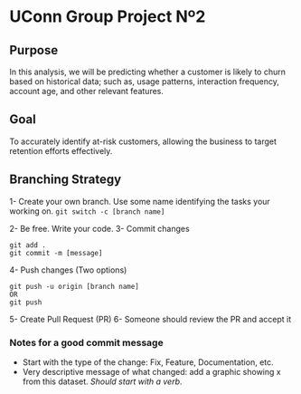 # UConn Group Project Nº2

## Purpose
In this analysis, we will be predicting whether a customer is likely to churn based on historical data; such as,
usage patterns, interaction frequency, account age, and other relevant features. 

## Goal
To accurately identify at-risk customers, allowing the business to target retention efforts effectively.

## Branching Strategy
1- Create your own branch. Use some name identifying the tasks your working on.
```git switch -c [branch name]```

2- Be free. Write your code.
3- Commit changes
```
git add .
git commit -m [message]
```

4- Push changes (Two options)
```
git push -u origin [branch name]
OR
git push
```

5- Create Pull Request (PR)
6- Someone should review the PR and accept it

### Notes for a good commit message
- Start with the type of the change: Fix, Feature, Documentation, etc.
- Very descriptive message of what changed: add a graphic showing x from this dataset. _Should start with a verb_.